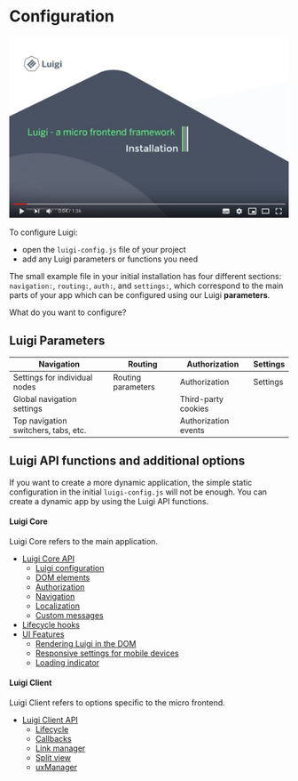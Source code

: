 # Configuration

![Video](assets/video1.jpg)

To configure Luigi:
- open the `luigi-config.js` file of your project
- add any Luigi parameters or functions you need

The small example file in your initial installation has four different sections: `navigation:`, `routing:`, `auth:`, and `settings:`, which correspond to the main parts of your app which can be configured using our Luigi **parameters**.

What do you want to configure?

## Luigi Parameters

| Navigation  |  Routing | Authorization  | Settings |
|---|---|---|---|
| Settings for individual nodes  | Routing parameters  |  Authorization | Settings |
| Global navigation settings |  | Third-party cookies  |  |
| Top navigation switchers, tabs, etc.|  |   Authorization events |   |


## Luigi API functions and additional options

If you want to create a more dynamic application, the simple static configuration in the initial `luigi-config.js` will not be enough. You can create a dynamic app by using the Luigi API functions.

#### Luigi Core

Luigi Core refers to the main application.

- [Luigi Core API](luigi-core-api.md)
    -   [Luigi configuration](luigi-core-api.md#luigi-config)
    -   [DOM elements](luigi-core-api.md#elements)
    -   [Authorization](luigi-core-api.md#authorization)
    -   [Navigation](luigi-core-api.md#luiginavigation)
    -   [Localization](luigi-core-api.md#luigii18n)
    -   [Custom messages](luigi-core-api.md#custommessages)
- [Lifecycle hooks](lifecycle-hooks.md)
- [UI Features](luigi-ux-features.md)
    - [Rendering Luigi in the DOM](luigi-ux-features.md#rendering-of-luigi-application-in-the-dom)
    - [Responsive settings for mobile devices](luigi-ux-features.md#responsive-application-setup)
    - [Loading indicator](luigi-ux-features.md#app-loading-indicator)


#### Luigi Client

Luigi Client refers to options specific to the micro frontend.

- [Luigi Client API](luigi-client-api.md)
    -   [Lifecycle](luigi-client-api.md#lifecycle)
    -   [Callbacks](luigi-client-api.md#lifecycle˜initlistenercallback)
    -   [Link manager](luigi-client-api.md#linkmanager)
    -   [Split view](luigi-client-api.md#splitview)
    -   [uxManager](luigi-client-api.md#uxmanager)